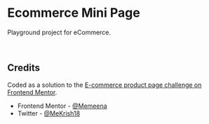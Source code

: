 # Ecommerce Mini Page

Playground project for eCommerce. 


<br />

## Credits

Coded as a solution to the [E-commerce product page challenge on Frontend Mentor](https://www.frontendmentor.io/challenges/ecommerce-product-page-UPsZ9MJp6). 

- Frontend Mentor - [@Memeena](https://www.frontendmentor.io/profile/Memeena)
- Twitter - [@MeKrish18](https://www.twitter.com/MeKrish18)
